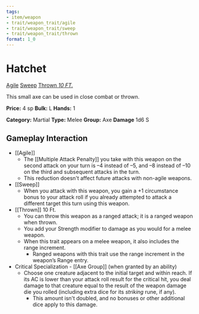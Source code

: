 ```yaml
---
tags:
- item/weapon
- trait/weapon_trait/agile
- trait/weapon_trait/sweep
- trait/weapon_trait/thrown
format: 1_0
---
```

# Hatchet

[Agile](Agile.md "Weapon Trait") [Sweep](Sweep.md "Weapon Trait") [Thrown _10 FT._](Thrown.md "Weapon Trait")

This small axe can be used in close combat or thrown.

**Price:** 4 sp
**Bulk:** L
**Hands:** 1

**Category:** Martial
**Type:** Melee
**Group:** Axe
**Damage** 1d6 S

## Gameplay Interaction

- [[Agile]]
	- The [[Multiple Attack Penalty]] you take with this weapon on the second attack on your turn is –4 instead of –5, and –8 instead of –10 on the third and subsequent attacks in the turn.
	- This reduction doesn't affect future attacks with non-agile weapons.
- [[Sweep]]
	- When you attack with this weapon, you gain a +1 circumstance bonus to your attack roll if you already attempted to attack a different target this turn using this weapon.
- [[Thrown]] 10 Ft.
	- You can throw this weapon as a ranged attack; it is a ranged weapon when thrown.
	- You add your Strength modifier to damage as you would for a melee weapon.
	- When this trait appears on a melee weapon, it also includes the range increment.
		- Ranged weapons with this trait use the range increment in the weapon’s Range entry.
- Critical Specialization - [[Axe Group]] (when granted by an ability)
	- Choose one creature adjacent to the initial target and within reach. If its AC is lower than your attack roll result for the critical hit, you deal damage to that creature equal to the result of the weapon damage die you rolled (including extra dice for its _striking_ rune, if any).
		- This amount isn't doubled, and no bonuses or other additional dice apply to this damage.